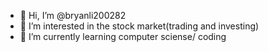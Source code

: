 - 👋 Hi, I’m @bryanli200282
- 👀 I’m interested in the stock market(trading and investing)
- 🌱 I’m currently learning computer sciense/ coding



<!---
bryanli200282/bryanli200282 is a ✨ special ✨ repository because its `README.md` (this file) appears on your GitHub profile.
You can click the Preview link to take a look at your changes
--->
